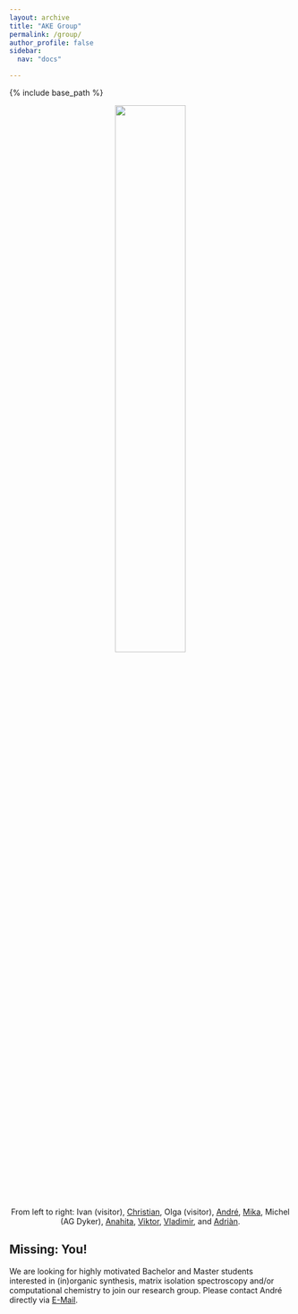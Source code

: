 ```yaml
---
layout: archive
title: "AKE Group"
permalink: /group/
author_profile: false
sidebar:
  nav: "docs"

---
```

{% include base_path %}

<p align="center">
  <img width="50%" height="auto" src="https://AKEckhardt.github.io/images/group_2024.jpg">
</p>  
<p style='text-align: center;'>From left to right: 
Ivan (visitor), 
<a href="https://www.eckhardt-lab.ruhr-uni-bochum.de/akegroup/ChristianThiehoff/">Christian</a>, 
Olga (visitor), 
<a href="https://www.eckhardt-lab.ruhr-uni-bochum.de/akegroup/ake/">André</a>,
<a href="https://www.eckhardt-lab.ruhr-uni-bochum.de/akegroup/MikaMaehara/">Mika</a>, 
Michel (AG Dyker), 
<a href="https://www.eckhardt-lab.ruhr-uni-bochum.de/akegroup/AnahitaSafiyan/">Anahita</a>, 
<a href="https://www.eckhardt-lab.ruhr-uni-bochum.de/akegroup/ViktorPaczelt/">Viktor</a>,  
<a href="https://www.eckhardt-lab.ruhr-uni-bochum.de/akegroup/VladimirDrabkin/">Vladimir</a>, 
and <a href="https://www.eckhardt-lab.ruhr-uni-bochum.de/akegroup/AdrianPortelaGonzalez/">Adriàn</a>. 
</p>



Missing: You!
------
We are looking for highly motivated Bachelor and Master students interested in (in)organic synthesis, matrix isolation spectroscopy and/or computational chemistry to join our research group. Please contact André directly via <a href="mailto:Andre.Eckhardt@rub.de">E-Mail</a>.
<br/>
<br/>



